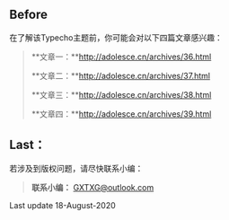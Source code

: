 ## Before

在了解该Typecho主题前，你可能会对以下四篇文章感兴趣：

> **文章一：**http://adolesce.cn/archives/36.html
>
> **文章二：**http://adolesce.cn/archives/37.html
>
> **文章三：**http://adolesce.cn/archives/38.html
>
> **文章四：**http://adolesce.cn/archives/39.html



## Last：

若涉及到版权问题，请尽快联系小编：

> **联系小编：** [GXTXG@outlook.com](mailto:GXTXG@outlook.com)



Last update 18-August-2020